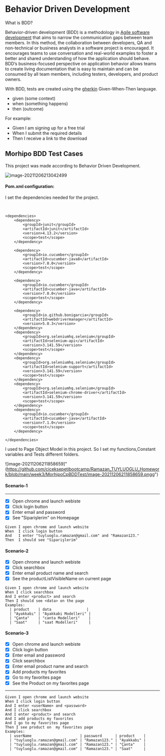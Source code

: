 # Behavior Driven Development

What is BDD?

Behavior-driven development (BDD) is a methodology in [Agile software development](https://www.agilealliance.org/agile101/) that aims to narrow the communication gaps between team members. In this method, the collaboration between developers, QA and non-technical or business analysts in a software project is encouraged. It encourages teams to use conversation and real-world examples to foster a better and shared understanding of how the application should behave. BDD’s business-focused perspective on application behavior allows teams to create living documentation that is easy to maintain and can be consumed by all team members, including testers, developers, and product owners.

With BDD, tests are created using the [gherkin](https://specflow.org/learn/gherkin/) Given-When-Then language. 

- given (some context)
- when (something happens)
- then (outcome)

For example:

- Given I am signing up for a free trial
- When I submit the required details
- Then I receive a link to the download

## Morhipo BDD Test Cases

This project was made according to Behavior Driven Development.

![image-20211206213042499](https://github.com/ciceksepetibootcamp/Ramazan_TUYLUOGLU_Homework/blob/main/week3/MorhipoCpBDDTest/image-20211206213042499.png")

>

#### Pom.xml configuration:

I set the dependencies needed for the project. 

​	

```
<dependencies>
    <dependency>
        <groupId>junit</groupId>
        <artifactId>junit</artifactId>
        <version>4.13.2</version>
        <scope>test</scope>
    </dependency>

    <dependency>
        <groupId>io.cucumber</groupId>
        <artifactId>cucumber-java8</artifactId>
        <version>7.0.0</version>
        <scope>test</scope>
    </dependency>

    <dependency>
        <groupId>io.cucumber</groupId>
        <artifactId>cucumber-java</artifactId>
        <version>7.0.0</version>
        <scope>test</scope>
    </dependency>

    <dependency>
        <groupId>io.github.bonigarcia</groupId>
        <artifactId>webdrivermanager</artifactId>
        <version>5.0.3</version>
    </dependency>
    <dependency>
        <groupId>org.seleniumhq.selenium</groupId>
        <artifactId>selenium-api</artifactId>
        <version>3.141.59</version>
        <scope>test</scope>
    </dependency>
    <dependency>
        <groupId>org.seleniumhq.selenium</groupId>
        <artifactId>selenium-support</artifactId>
        <version>3.141.59</version>
        <scope>test</scope>
    </dependency>
    <dependency>
        <groupId>org.seleniumhq.selenium</groupId>
        <artifactId>selenium-chrome-driver</artifactId>
        <version>3.141.59</version>
        <scope>test</scope>
    </dependency>
    <dependency>
        <groupId>io.cucumber</groupId>
        <artifactId>cucumber-java</artifactId>
        <version>7.1.0</version>
        <scope>test</scope>
    </dependency>

</dependencies>
```

>
>
>

I used to Page Object Model in this project. So I set my functions,Constant variables and Tests different folders.

![image-20211206211858659]"(https://github.com/ciceksepetibootcamp/Ramazan_TUYLUOGLU_Homework/blob/main/week3/MorhipoCpBDDTest/image-20211206211858659.pngg")

>
>
>

#### Scenario-1

------

- [x] Open chrome and launch webiste
- [x] Click login button
- [x] Enter email and password
- [x] See "Siparişlerim" on Homepage

```
Given I open chrome and launch website
When  I click login button
And   I enter "tuyluoglu.ramazan@gmail.com" and "Ramazan123."
Then  I should see "Siparişlerim"
```

>
>
>

#### Scenario-2

- [x] Open chrome and launch webiste
- [x] Click  searchbox
- [x] Enter email product name and search
- [x] See the productListVisibleName on current page

```
Given I open chrome and launch website
When I click searchbox
And I enter <product> and search
Then I should see <data> on the page
Examples:
  | product    | data                |
  | "Ayakkabı" | "Ayakkabi Modelleri" |
  | "Çanta"    | "canta Modelleri"    |
  | "Saat"     | "saat Modelleri"     |
```

>
>
>

#### Scenario-3

- [x] Open chrome and launch webiste
- [x] Click login button
- [x] Enter email and password
- [x] Click  searchbox
- [x] Enter email product name and search
- [x] Add products my favorites
- [x] Go to my favorites page
- [x] See the Product on my favorites page

------

```
Given I open chrome and launch website
When I click login button
And I enter <userName> and <password>
And I click searchbox
And I enter <product> and search
And I add products my favorites
And I go to my favorites page
Then I see product on  my favorites page
Examples:
  | userName                      | password      | product    |
  | "tuyluoglu.ramazan@gmail.com" | "Ramazan123." | "Ayakkabı" |
  | "tuyluoglu.ramazan@gmail.com" | "Ramazan123." | "Çanta"    |
  | "tuyluoglu.ramazan@gmail.com" | "Ramazan123." | "Saat"     |
```
